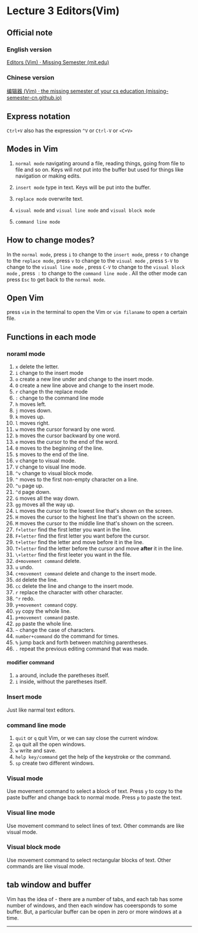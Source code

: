 # Lecture 3 Editors(Vim)

##  Official note

###  English version

[Editors (Vim) · Missing Semester (mit.edu)](https://missing.csail.mit.edu/2020/editors/)

### Chinese version

[编辑器 (Vim) · the missing semester of your cs education (missing-semester-cn.github.io)](https://missing-semester-cn.github.io/2020/editors/)

##  Express notation

`Ctrl+V`  also has the expression `^V` or `Ctrl-V` or `<C+V>` 

##  Modes in Vim

1. `normal mode` navigating around a file, reading things, going from file to file and so on. Keys will not put into the buffer but used for things like navigation or making edits.
2. `insert mode` type in text. Keys will be put into the buffer.
3. `replace mode` overwrite text.

4. `visual mode` and `visual line mode` and `visual block mode` 
5. `command line mode`

##  How to change modes?

In the `normal mode`, press `i` to change to the `insert mode`, press `r` to change to the `replace mode`, press `v` to change to the `visual mode` , press `S-V` to change to the `visual line mode` , press `C-V` to change to the `visual block mode` , press` :` to change to the `command line mode` . All the other mode can press `Esc` to get back to the `normal mode`.

##  Open Vim

press `vim` in the terminal to open the Vim or `vim filaname` to open a certain file.

##  Functions in each mode

### noraml mode

1. `x`  delete the letter.
1. `i`  change to the insert mode
1. `o`  create a new line under and change to the insert mode.
1. `O`  create a new line above and change to the insert mode.
1. `r`  change th the replace mode
1. `:`  change to the command line mode
1. `h`  moves left. 
1. `j`  moves down.
1. `k`  moves up.
1. `l`  moves right.
1. `w`  moves the cursor forward by one word.
1. `b`  moves the cursor backward by one word.
1. `e`  moves the cursor to the end of the word.
1. `0`  moves to the beginning of the line.
1. `$`  moves to the end of the line.
1. `v`  change to visual mode.
1. `V`  change to visual line mode.
1. `^v` change to visual block mode.
1. `^`  moves to the first non-empty character on a line.
1. `^u` page up.
1. `^d` page down.
1. `G`   moves all the way down.
1. `gg` moves all the way up.
1. `L`   moves the cursor to the lowest line that's shown on the screen.
1. `H`   moves the cursor to the highest line that's shown on the screen.
1. `M`   moves the cursor to the middle line that's shown on the screen.
1. `f+letter` find the first letter you want in the line.
1. `F+letter` find the first letter you want before the cursor.
1. `t+letter` find the letter and move before it in the line.
1. `T+letter` find the letter before the cursor and  move **after** it in the line.
1. `\+letter` find the first leeter you want in the file.
1. `d+movement command`  delete.
1. `u`    undo.
1. `c+movement command`  delete and change to the insert mode.
1. `dd`  delete the line.
1. `cc`  delete the line and change to the insert mode.
1. `r`    replace the character with other character.
1. `^r`  redo.
1. `y+movement command`  copy.
1. `yy`  copy the whole line.
1. `p+movement command`  paste.
1. `pp`  paste the whole line.
1. `~`    change the case of characters.
1. `number+command` do the command for times.
1. `%`   jump back and forth between matching parentheses.
1. `.`   repeat the previous editing command that was made.

#### modifier command

1. `a`  around, include the paretheses itself.
2. `i`  inside, without the paretheses itself.

###  Insert mode

Just like narmal text editors. 

###  command line mode

1. `quit`                                                                                                                                                                                                                                 or `q` quit Vim, or we can say close the current window.
2. `qa` quit all the open windows.
3. `w` write and save.
4. `help key/command` get the help of the keystroke or the command.
5. `sp` create two different windows.

### Visual mode

Use movement command to select a block of text. Press `y` to copy to the paste buffer and change back to normal mode. Press `p` to paste the text.

###  Visual line mode

Use movement command to select lines of text. Other commands are like visual mode.

###  Visual block mode

Use movement command to select rectangular blocks of text. Other commands are like visual mode.

##  tab window and buffer

Vim has the idea of - there are a number of tabs, and each tab has some number of windows, and then each window has coeersponds to some buffer. But, a particular buffer can be open in zero or more windows at a time.

----------------------------

